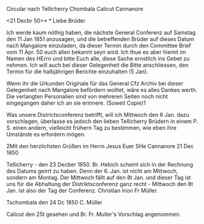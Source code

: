Circular nach Tellicherry Chombala Calicut Cannanore

 <21 Decbr 50>*
 <Samstag>*
Liebe Brüder

Ich werde kaum nöthig haben, die nächste General Conferenz auf Samstag den 11 Jan 1851 anzusagen, und die betreffenden Brüder auf dieses Datum nach Mangalore einzuladen, da dieser Termin durch den Committee Brief vom 11 Apr. 50 euch allen bekannt seyn wird. Ich thue es aber hiemit im Namen des HErrn und bitte Euch alle, diese Sache ernstlich ins Gebet zu nehmen. 
Ich will auch bei dieser Gelegenheit die Bitte anschliessen, den Termin für die halbjährigen Berichte einzuhalten (5 Jan).

Wenn ihr die Urkunden Originale für das General Cfz Archiv bei dieser Gelegenheit nach Mangalore befördern wolltet, wäre es alles Dankes werth. 
Die verlangten Personalien sind von mehreren Seiten noch nicht eingegangen daher ich an sie erinnere.
 (Soweit Copie)1


Was unsere Districtsconferenz betrifft, will ich Mittwoch den 6 Jan. dazu vorschlagen, überlasse es jedoch den lieben Tellicherry Brüdern in einem P. S. einen andern, vielleicht frühern Tag zu bestimmen, wie eben ihre Umstände es erfordern mögen.

 2Mit den herzlichsten Grüßen
 im Herrn Jesus
 Euer SHe
Cannanore 21 Dec 1850

Tellicherry - den 23 Decber 1850.
Br. Hebich scheint sich in der Rechnung des Datums geirrt zu haben. Denn der 6. Jan. ist nicht am Mittwoch, sondern am Montag. Der Mittwoch fällt auf den 8t Jan. und dieser Tag ist uns für die Abhaltung der Distriktsconferenz ganz recht - Mittwoch den 8t Jan. ist also der Tag der Conferenz.  Christian Irion
 Fr Müller.

Tschombala den 24 Dc 1850
 C. Müller

Calicut den 25t gesehen und
 Br. Fr. Muller's Vorschlag angenommen.

